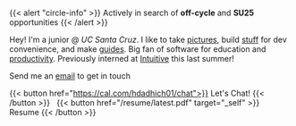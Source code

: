 <br>
{{< alert "circle-info" >}}
Actively in search of <b>off-cycle</b> and <b>SU25</b> opportunities
{{< /alert >}}
<br>

Hey! I'm a junior @ _UC Santa Cruz_. I like to take [pictures](https://unsplash.com/@hdadhich01), build [stuff](https://github.com/hdadhich01/?tab=repositories) for dev convenience, and make [guides](https://github.com/hdadhich01/terminal). Big fan of software for education and [productivity](/tools). Previously interned at [Intuitive](https://www.intuitive.com/en-us) this last summer!

Send me an [email](mailto:me@harshdadhich.com) to get in touch

{{< button href="https://cal.com/hdadhich01/chat">}}
Let's Chat!
{{< /button >}}
&nbsp;
{{< button href="/resume/latest.pdf" target="_self" >}}
Resume
{{< /button >}}

<!-- 100% privacy-first analytics -->
<script async defer src="https://api.harshdadhich.com/latest.js"></script>

<noscript><img src="https://custom.domain.com/noscript.gif" alt="" referrerpolicy="no-referrer-when-downgrade" /></noscript>
